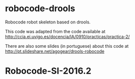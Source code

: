 # robocode-drools
Robocode robot skeleton based on drools.

This code was adapted from the code available at http://ccia.ei.uvigo.es/docencia/IA/0910/practicas/practica-2/

There are also some slides (in portuguese) about this code at http://pt.slideshare.net/agogear/drools-robocode 
# Robocode-SI-2016.2
